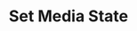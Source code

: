 ---
title: Set Media State
description: Set the status of the media source
parameters:
  - name: ObsConnection
    type: Select
    required: true
    description: |
      Select the Connection from the drop-down
      - Any, Default, or named connections will appear here
  - name: ObsScene
    type: Select
    required: true
    description: |
      Select a Scene from the drop-down
      - Can also manually type the Scene name into the box
  - name: ObsSource
    type: Select
    required: true
    description: |
      Select a Source from the drop-down
      - Can also manually type the Source name into the box
  - name: State
    type: Select
    required: true
    description: |
      Select the playback state for the selected Media

      - `Play`: Play your Media Source
      - `Pause`: Pause your Media Source
      - `Restart`: Restart your Media Source
      - `Stop`: Stop your Media Source
      - `Next`: Go next on your Media Source
      - `Previous`: Go to the previous on your Media Source
variables: []
csharpMethods:
  - ObsSetMediaState
---